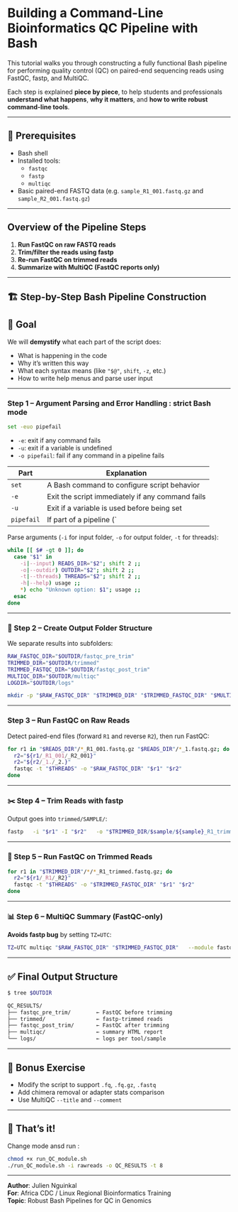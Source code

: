 
# Building a Command-Line Bioinformatics QC Pipeline with Bash

This tutorial walks you through constructing a fully functional Bash pipeline for performing quality control (QC) on paired-end sequencing reads using FastQC, fastp, and MultiQC.

Each step is explained **piece by piece**, to help students and professionals **understand what happens**, **why it matters**, and **how to write robust command-line tools**.

---

## 🔧 Prerequisites

- Bash shell
- Installed tools:
  - `fastqc`
  - `fastp`
  - `multiqc`
- Basic paired-end FASTQ data (e.g. `sample_R1_001.fastq.gz` and `sample_R2_001.fastq.gz`)

---

## Overview of the Pipeline Steps

1. **Run FastQC on raw FASTQ reads**
2. **Trim/filter the reads using fastp**
3. **Re-run FastQC on trimmed reads**
4. **Summarize with MultiQC (FastQC reports only)**

---

## 🏗️ Step-by-Step Bash Pipeline Construction

## 📌  Goal
We will **demystify** what each part of the script does:
- What is happening in the code
- Why it’s written this way
- What each syntax means (like `"$@"`, `shift`, `-z`, etc.)
- How to write help menus and parse user input


---

### Step 1 – Argument Parsing and Error Handling : strict Bash mode

```bash
set -euo pipefail
```

- `-e`: exit if any command fails
- `-u`: exit if a variable is undefined
- `-o pipefail`: fail if any command in a pipeline fails


| Part        | Explanation |
|-------------|-------------|
| `set`       | A Bash command to configure script behavior |
| `-e`        | Exit the script immediately if any command fails |
| `-u`        | Exit if a variable is used before being set |
| `pipefail`  | If part of a pipeline (`|`) fails, the whole pipeline fails |


Parse arguments (`-i` for input folder, `-o` for output folder, `-t` for threads):

```bash
while [[ $# -gt 0 ]]; do
  case "$1" in
    -i|--input) READS_DIR="$2"; shift 2 ;;
    -o|--outdir) OUTDIR="$2"; shift 2 ;;
    -t|--threads) THREADS="$2"; shift 2 ;;
    -h|--help) usage ;;
    *) echo "Unknown option: $1"; usage ;;
  esac
done
```

---

### 📂 Step 2 – Create Output Folder Structure

We separate results into subfolders:

```bash
RAW_FASTQC_DIR="$OUTDIR/fastqc_pre_trim"
TRIMMED_DIR="$OUTDIR/trimmed"
TRIMMED_FASTQC_DIR="$OUTDIR/fastqc_post_trim"
MULTIQC_DIR="$OUTDIR/multiqc"
LOGDIR="$OUTDIR/logs"

mkdir -p "$RAW_FASTQC_DIR" "$TRIMMED_DIR" "$TRIMMED_FASTQC_DIR" "$MULTIQC_DIR" "$LOGDIR"
```

---

### Step 3 – Run FastQC on Raw Reads

Detect paired-end files (forward `R1` and reverse `R2`), then run FastQC:

```bash
for r1 in "$READS_DIR"/*_R1_001.fastq.gz "$READS_DIR"/*_1.fastq.gz; do
  r2="${r1/_R1_001/_R2_001}"
  r2="${r2/_1./_2.}"
  fastqc -t "$THREADS" -o "$RAW_FASTQC_DIR" "$r1" "$r2"
done
```

---

### ✂️ Step 4 – Trim Reads with fastp

Output goes into `trimmed/SAMPLE/`:

```bash
fastp   -i "$r1" -I "$r2"   -o "$TRIMMED_DIR/$sample/${sample}_R1_trimmed.fastq.gz"   -O "$TRIMMED_DIR/$sample/${sample}_R2_trimmed.fastq.gz"   -q 28 -p -g -l 40 --cut_tail -t 5 -w "$THREADS"
```

---

### 🔁 Step 5 – Run FastQC on Trimmed Reads

```bash
for r1 in "$TRIMMED_DIR"/*/*_R1_trimmed.fastq.gz; do
  r2="${r1/_R1/_R2}"
  fastqc -t "$THREADS" -o "$TRIMMED_FASTQC_DIR" "$r1" "$r2"
done
```

---

### 📊 Step 6 – MultiQC Summary (FastQC-only)

**Avoids fastp bug** by setting `TZ=UTC`:

```bash
TZ=UTC multiqc "$RAW_FASTQC_DIR" "$TRIMMED_FASTQC_DIR"   --module fastqc   --force --no-ansi   --outdir "$MULTIQC_DIR"   --filename multiqc_report.html
```

---

## ✅ Final Output Structure

```bash
$ tree $OUTDIR

QC_RESULTS/
├── fastqc_pre_trim/        ← FastQC before trimming
├── trimmed/                ← fastp-trimmed reads
├── fastqc_post_trim/       ← FastQC after trimming
├── multiqc/                ← summary HTML report
└── logs/                   ← logs per tool/sample
```

---


## 🧠 Bonus Exercise
- Modify the script to support `.fq`, `.fq.gz`, `.fastq`
- Add chimera removal or adapter stats comparison
- Use MultiQC `--title` and `--comment`

---

## 🧪 That’s it!
Change mode ansd run :

```bash
chmod +x run_QC_module.sh
./run_QC_module.sh -i rawreads -o QC_RESULTS -t 8
```

---

**Author**: Julien Nguinkal  
**For**: Africa CDC / Linux Regional Bioinformatics Training  
**Topic**: Robust Bash Pipelines for QC in Genomics

